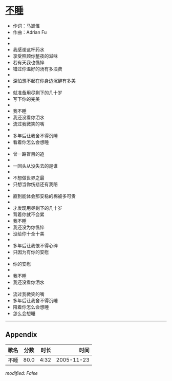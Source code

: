 # [不睡](https://music.163.com/song?id=66148)

* 作词：马嵩惟
* 作曲：Adrian Fu
*
*
* 我感谢这杯药水
* 享受照顾你整夜的滋味
* 若有天我也憔悴
* 错过你温好的汤有多浪费
* 
* 深怕想不起在你身边沉醉有多美
* 
* 就准备用尽剩下的几十岁
* 写下你的完美
* 
* 我不睡
* 我还没看你泪水
* 流过我微笑的嘴
* 
* 多年后让我舍不得沉睡
* 看着你怎么会想睡
* 
* 曾一路盲目的追
* 
* 一回头从没失去的是谁
* 
* 不想做世界之最
* 只想当你伤悲还有我陪
* 
* 直到能体会那安稳的棉被多可贵
* 
* 才发现用尽剩下的几十岁
* 背着你就不会累
* 我不睡
* 我还没为你憔悴
* 没给你十全十美
* 
* 多年后让我恨不得心碎
* 只因为有你的安慰
* 
* 你的安慰
* 
* 我不睡
* 我还没看你泪水
* 
* 流过我微笑的嘴
* 多年后让我舍不得沉睡
* 陪着你怎么会想睡
* 怎么会想睡


---

## Appendix

|歌名|分数|时长|时间|
|:---|:---:|---:|---:|
|不睡|80.0|4:32|2005-11-23

*modified: False*
